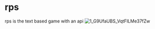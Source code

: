 # rps
rps is the text based game with an api
![1_G9UfaUBS_VqtFILMe37fZw](https://user-images.githubusercontent.com/42313363/164787274-04cbac87-df9f-4165-88e0-ed3840d6bb78.jpeg)
